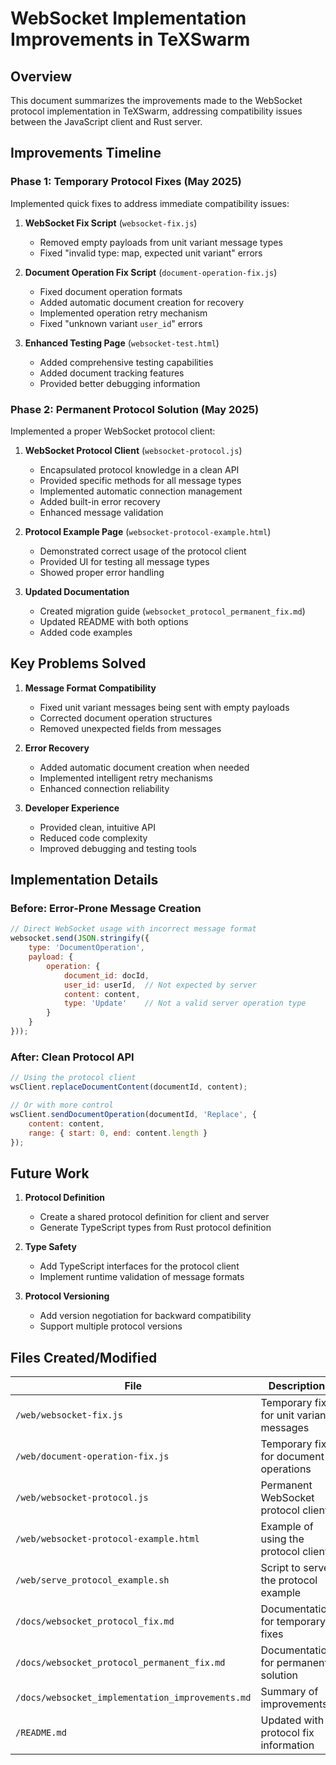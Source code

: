 # WebSocket Implementation Improvements in TeXSwarm

## Overview

This document summarizes the improvements made to the WebSocket protocol implementation in TeXSwarm, addressing compatibility issues between the JavaScript client and Rust server.

## Improvements Timeline

### Phase 1: Temporary Protocol Fixes (May 2025)

Implemented quick fixes to address immediate compatibility issues:

1. **WebSocket Fix Script** (`websocket-fix.js`)
   - Removed empty payloads from unit variant message types
   - Fixed "invalid type: map, expected unit variant" errors

2. **Document Operation Fix Script** (`document-operation-fix.js`)
   - Fixed document operation formats
   - Added automatic document creation for recovery
   - Implemented operation retry mechanism
   - Fixed "unknown variant `user_id`" errors

3. **Enhanced Testing Page** (`websocket-test.html`)
   - Added comprehensive testing capabilities
   - Added document tracking features
   - Provided better debugging information

### Phase 2: Permanent Protocol Solution (May 2025)

Implemented a proper WebSocket protocol client:

1. **WebSocket Protocol Client** (`websocket-protocol.js`)
   - Encapsulated protocol knowledge in a clean API
   - Provided specific methods for all message types
   - Implemented automatic connection management
   - Added built-in error recovery
   - Enhanced message validation

2. **Protocol Example Page** (`websocket-protocol-example.html`)
   - Demonstrated correct usage of the protocol client
   - Provided UI for testing all message types
   - Showed proper error handling

3. **Updated Documentation**
   - Created migration guide (`websocket_protocol_permanent_fix.md`)
   - Updated README with both options
   - Added code examples

## Key Problems Solved

1. **Message Format Compatibility**
   - Fixed unit variant messages being sent with empty payloads
   - Corrected document operation structures
   - Removed unexpected fields from messages

2. **Error Recovery**
   - Added automatic document creation when needed
   - Implemented intelligent retry mechanisms
   - Enhanced connection reliability

3. **Developer Experience**
   - Provided clean, intuitive API
   - Reduced code complexity
   - Improved debugging and testing tools

## Implementation Details

### Before: Error-Prone Message Creation

```javascript
// Direct WebSocket usage with incorrect message format
websocket.send(JSON.stringify({
    type: 'DocumentOperation',
    payload: {
        operation: {
            document_id: docId,
            user_id: userId,  // Not expected by server
            content: content,
            type: 'Update'    // Not a valid server operation type
        }
    }
}));
```

### After: Clean Protocol API

```javascript
// Using the protocol client
wsClient.replaceDocumentContent(documentId, content);

// Or with more control
wsClient.sendDocumentOperation(documentId, 'Replace', {
    content: content,
    range: { start: 0, end: content.length }
});
```

## Future Work

1. **Protocol Definition**
   - Create a shared protocol definition for client and server
   - Generate TypeScript types from Rust protocol definition

2. **Type Safety**
   - Add TypeScript interfaces for the protocol client
   - Implement runtime validation of message formats

3. **Protocol Versioning**
   - Add version negotiation for backward compatibility
   - Support multiple protocol versions

## Files Created/Modified

| File | Description |
|------|-------------|
| `/web/websocket-fix.js` | Temporary fix for unit variant messages |
| `/web/document-operation-fix.js` | Temporary fix for document operations |
| `/web/websocket-protocol.js` | Permanent WebSocket protocol client |
| `/web/websocket-protocol-example.html` | Example of using the protocol client |
| `/web/serve_protocol_example.sh` | Script to serve the protocol example |
| `/docs/websocket_protocol_fix.md` | Documentation for temporary fixes |
| `/docs/websocket_protocol_permanent_fix.md` | Documentation for permanent solution |
| `/docs/websocket_implementation_improvements.md` | Summary of improvements |
| `/README.md` | Updated with protocol fix information |
